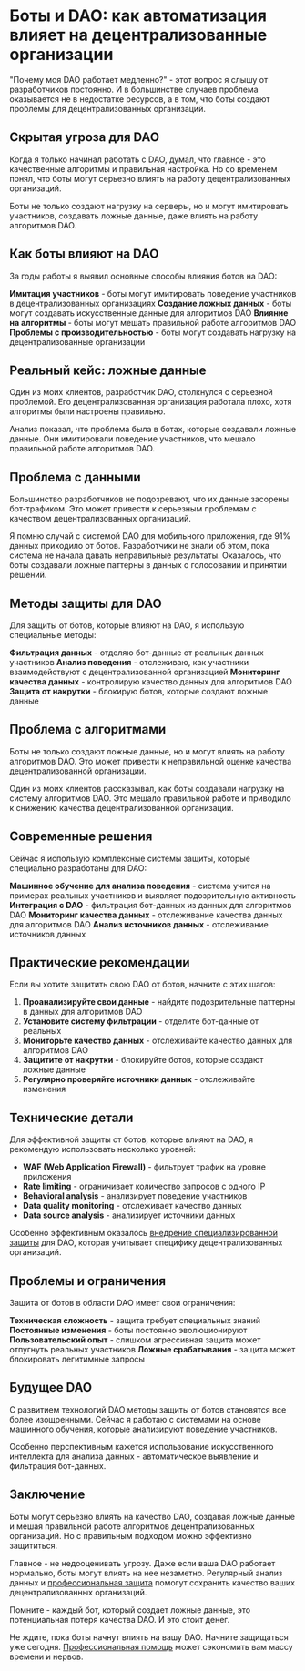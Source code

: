# Боты и DAO: как автоматизация влияет на децентрализованные организации

"Почему моя DAO работает медленно?" - этот вопрос я слышу от разработчиков постоянно. И в большинстве случаев проблема оказывается не в недостатке ресурсов, а в том, что боты создают проблемы для децентрализованных организаций.

## Скрытая угроза для DAO

Когда я только начинал работать с DAO, думал, что главное - это качественные алгоритмы и правильная настройка. Но со временем понял, что боты могут серьезно влиять на работу децентрализованных организаций.

Боты не только создают нагрузку на серверы, но и могут имитировать участников, создавать ложные данные, даже влиять на работу алгоритмов DAO.

## Как боты влияют на DAO

За годы работы я выявил основные способы влияния ботов на DAO:

**Имитация участников** - боты могут имитировать поведение участников в децентрализованных организациях
**Создание ложных данных** - боты могут создавать искусственные данные для алгоритмов DAO
**Влияние на алгоритмы** - боты могут мешать правильной работе алгоритмов DAO
**Проблемы с производительностью** - боты могут создавать нагрузку на децентрализованные организации

## Реальный кейс: ложные данные

Один из моих клиентов, разработчик DAO, столкнулся с серьезной проблемой. Его децентрализованная организация работала плохо, хотя алгоритмы были настроены правильно.

Анализ показал, что проблема была в ботах, которые создавали ложные данные. Они имитировали поведение участников, что мешало правильной работе алгоритмов DAO.

## Проблема с данными

Большинство разработчиков не подозревают, что их данные засорены бот-трафиком. Это может привести к серьезным проблемам с качеством децентрализованных организаций.

Я помню случай с системой DAO для мобильного приложения, где 91% данных приходило от ботов. Разработчики не знали об этом, пока система не начала давать неправильные результаты. Оказалось, что боты создавали ложные паттерны в данных о голосовании и принятии решений.

## Методы защиты для DAO

Для защиты от ботов, которые влияют на DAO, я использую специальные методы:

**Фильтрация данных** - отделяю бот-данные от реальных данных участников
**Анализ поведения** - отслеживаю, как участники взаимодействуют с децентрализованной организацией
**Мониторинг качества данных** - контролирую качество данных для алгоритмов DAO
**Защита от накрутки** - блокирую ботов, которые создают ложные данные

## Проблема с алгоритмами

Боты не только создают ложные данные, но и могут влиять на работу алгоритмов DAO. Это может привести к неправильной оценке качества децентрализованной организации.

Один из моих клиентов рассказывал, как боты создавали нагрузку на систему алгоритмов DAO. Это мешало правильной работе и приводило к снижению качества децентрализованной организации.

## Современные решения

Сейчас я использую комплексные системы защиты, которые специально разработаны для DAO:

**Машинное обучение для анализа поведения** - система учится на примерах реальных участников и выявляет подозрительную активность
**Интеграция с DAO** - фильтрация бот-данных из данных для алгоритмов DAO
**Мониторинг качества данных** - отслеживание качества данных для алгоритмов DAO
**Анализ источников данных** - отслеживание источников данных

## Практические рекомендации

Если вы хотите защитить свою DAO от ботов, начните с этих шагов:

1. **Проанализируйте свои данные** - найдите подозрительные паттерны в данных для алгоритмов DAO
2. **Установите систему фильтрации** - отделите бот-данные от реальных
3. **Мониторьте качество данных** - отслеживайте качество данных для алгоритмов DAO
4. **Защитите от накрутки** - блокируйте ботов, которые создают ложные данные
5. **Регулярно проверяйте источники данных** - отслеживайте изменения

## Технические детали

Для эффективной защиты от ботов, которые влияют на DAO, я рекомендую использовать несколько уровней:

- **WAF (Web Application Firewall)** - фильтрует трафик на уровне приложения
- **Rate limiting** - ограничивает количество запросов с одного IP
- **Behavioral analysis** - анализирует поведение участников
- **Data quality monitoring** - отслеживает качество данных
- **Data source analysis** - анализирует источники данных

Особенно эффективным оказалось [внедрение специализированной защиты](https://progaem.com/ustanovka-antibота-usluga-po-zashhite-ot-botов-vashih-sajtов-na-различных-cms-системах.html) для DAO, которая учитывает специфику децентрализованных организаций.

## Проблемы и ограничения

Защита от ботов в области DAO имеет свои ограничения:

**Техническая сложность** - защита требует специальных знаний
**Постоянные изменения** - боты постоянно эволюционируют
**Пользовательский опыт** - слишком агрессивная защита может отпугнуть реальных участников
**Ложные срабатывания** - защита может блокировать легитимные запросы

## Будущее DAO

С развитием технологий DAO методы защиты от ботов становятся все более изощренными. Сейчас я работаю с системами на основе машинного обучения, которые анализируют поведение участников.

Особенно перспективным кажется использование искусственного интеллекта для анализа данных - автоматическое выявление и фильтрация бот-данных.

## Заключение

Боты могут серьезно влиять на качество DAO, создавая ложные данные и мешая правильной работе алгоритмов децентрализованных организаций. Но с правильным подходом можно эффективно защититься.

Главное - не недооценивать угрозу. Даже если ваша DAO работает нормально, боты могут влиять на нее незаметно. Регулярный анализ данных и [профессиональная защита](https://progaem.com/ustanovka-antibота-usluga-po-zashhite-ot-botов-vashih-sajtов-na-различных-cms-системах.html) помогут сохранить качество ваших децентрализованных организаций.

Помните - каждый бот, который создает ложные данные, это потенциальная потеря качества DAO. И это стоит денег.

Не ждите, пока боты начнут влиять на вашу DAO. Начните защищаться уже сегодня. [Профессиональная помощь](https://progaem.com/ustanovka-antibота-usluga-po-zashhite-ot-botов-vashih-sajtов-na-различных-cms-системах.html) может сэкономить вам массу времени и нервов.
